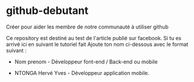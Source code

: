 # github-debutant
Créer pour aider les membre de notre communauté à utiliser github

Ce repository est destiné au test de l'article publié sur facebook. 
Si tu es arrivé ici en suivant le tutoriel fait Ajoute ton nom ci-dessous avec le format suivant :

 - Nom prenom - Développeur font-end / Back-end ou mobile 

 - NTONGA Hervé Yves - Développeur application mobile.
 


